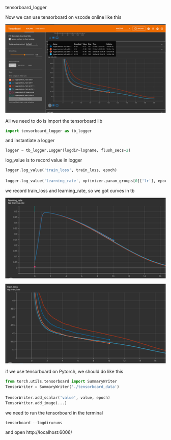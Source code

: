 tensorboard_logger

Now we can use tensorboard on vscode online like this

![tensor_board](logger.assets/tensor_board.png)



All we need to do is import the tensorboard lib

```python
import tensorboard_logger as tb_logger
```

and  instantiate a logger

```python
logger = tb_logger.Logger(logdir=logname, flush_secs=2)
```

log_value is to record value in logger

```python
logger.log_value('train_loss', train_loss, epoch)

logger.log_value('learning_rate', optimizer.param_groups[0]['lr'], epoch)
```

we record train_loss and learning_rate, so we got curves in tb

 <img src="logger.assets/image-20211208221614818.png" alt="image-20211208221614818" style="zoom:50%;" />

![image-20211208221635933](logger.assets/image-20211208221635933.png)

if we use tensorboard on Pytorch, we should do like this

```python
from torch.utils.tensorboard import SummaryWriter 
TensorWriter = SummaryWriter('./tensorboard_data')

TensorWriter.add_scalar('value', value, epoch)
TensorWriter.add_image(...)
```

we need to run the tensorboard in the terminal

```
tensorboard --logdir=runs
```

and open http://localhost:6006/


